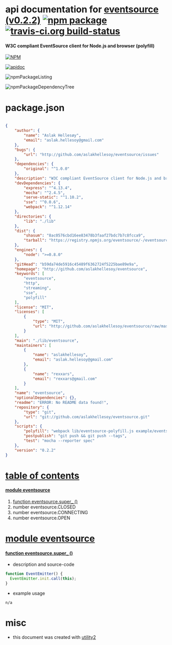 # api documentation for  [eventsource (v0.2.2)](http://github.com/aslakhellesoy/eventsource)  [![npm package](https://img.shields.io/npm/v/npmdoc-eventsource.svg?style=flat-square)](https://www.npmjs.org/package/npmdoc-eventsource) [![travis-ci.org build-status](https://api.travis-ci.org/npmdoc/node-npmdoc-eventsource.svg)](https://travis-ci.org/npmdoc/node-npmdoc-eventsource)
#### W3C compliant EventSource client for Node.js and browser (polyfill)

[![NPM](https://nodei.co/npm/eventsource.png?downloads=true)](https://www.npmjs.com/package/eventsource)

[![apidoc](https://npmdoc.github.io/node-npmdoc-eventsource/build/screenCapture.buildNpmdoc.browser._2Fhome_2Ftravis_2Fbuild_2Fnpmdoc_2Fnode-npmdoc-eventsource_2Ftmp_2Fbuild_2Fapidoc.html.png)](https://npmdoc.github.io/node-npmdoc-eventsource/build/apidoc.html)

![npmPackageListing](https://npmdoc.github.io/node-npmdoc-eventsource/build/screenCapture.npmPackageListing.svg)

![npmPackageDependencyTree](https://npmdoc.github.io/node-npmdoc-eventsource/build/screenCapture.npmPackageDependencyTree.svg)



# package.json

```json

{
    "author": {
        "name": "Aslak Hellesøy",
        "email": "aslak.hellesoy@gmail.com"
    },
    "bugs": {
        "url": "http://github.com/aslakhellesoy/eventsource/issues"
    },
    "dependencies": {
        "original": "^1.0.0"
    },
    "description": "W3C compliant EventSource client for Node.js and browser (polyfill)",
    "devDependencies": {
        "express": "^4.13.4",
        "mocha": "^2.4.5",
        "serve-static": "^1.10.2",
        "sse": "^0.0.6",
        "webpack": "^1.12.14"
    },
    "directories": {
        "lib": "./lib"
    },
    "dist": {
        "shasum": "8ac0576cbd16ee83478b3faaf27bdc7b7c8fcca9",
        "tarball": "https://registry.npmjs.org/eventsource/-/eventsource-0.2.2.tgz"
    },
    "engines": {
        "node": ">=0.8.0"
    },
    "gitHead": "b59da74de5916c45489f6362724f5225bae89e9a",
    "homepage": "http://github.com/aslakhellesoy/eventsource",
    "keywords": [
        "eventsource",
        "http",
        "streaming",
        "sse",
        "polyfill"
    ],
    "license": "MIT",
    "licenses": [
        {
            "type": "MIT",
            "url": "http://github.com/aslakhellesoy/eventsource/raw/master/LICENSE"
        }
    ],
    "main": "./lib/eventsource",
    "maintainers": [
        {
            "name": "aslakhellesoy",
            "email": "aslak.hellesoy@gmail.com"
        },
        {
            "name": "rexxars",
            "email": "rexxars@gmail.com"
        }
    ],
    "name": "eventsource",
    "optionalDependencies": {},
    "readme": "ERROR: No README data found!",
    "repository": {
        "type": "git",
        "url": "git://github.com/aslakhellesoy/eventsource.git"
    },
    "scripts": {
        "polyfill": "webpack lib/eventsource-polyfill.js example/eventsource-polyfill.js",
        "postpublish": "git push && git push --tags",
        "test": "mocha --reporter spec"
    },
    "version": "0.2.2"
}
```



# <a name="apidoc.tableOfContents"></a>[table of contents](#apidoc.tableOfContents)

#### [module eventsource](#apidoc.module.eventsource)
1.  [function <span class="apidocSignatureSpan">eventsource.</span>super_ ()](#apidoc.element.eventsource.super_)
1.  number <span class="apidocSignatureSpan">eventsource.</span>CLOSED
1.  number <span class="apidocSignatureSpan">eventsource.</span>CONNECTING
1.  number <span class="apidocSignatureSpan">eventsource.</span>OPEN



# <a name="apidoc.module.eventsource"></a>[module eventsource](#apidoc.module.eventsource)

#### <a name="apidoc.element.eventsource.super_"></a>[function <span class="apidocSignatureSpan">eventsource.</span>super_ ()](#apidoc.element.eventsource.super_)
- description and source-code
```javascript
function EventEmitter() {
  EventEmitter.init.call(this);
}
```
- example usage
```shell
n/a
```



# misc
- this document was created with [utility2](https://github.com/kaizhu256/node-utility2)
